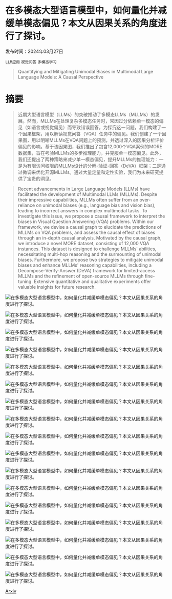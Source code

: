 # 在多模态大型语言模型中，如何量化并减缓单模态偏见？本文从因果关系的角度进行了探讨。

发布时间：2024年03月27日

`LLM应用` `视觉问答` `多模态学习`

> Quantifying and Mitigating Unimodal Biases in Multimodal Large Language Models: A Causal Perspective

# 摘要

> 近期大型语言模型（LLMs）的突破推动了多模态LLMs（MLLMs）的发展。然而，MLLMs在处理复杂多模态任务时，常因过分依赖单一模态的偏见（如语言或视觉偏见）而导致错误回答。为探究这一问题，我们构建了一个因果框架，用以解读视觉问答（VQA）任务中的偏见。我们创建了一个因果图，用以明晰MLLMs在VQA问题上的预测，并透过深入的因果分析评价偏见的影响。基于该因果图，我们推出了包含12,000个VQA案例的MORE数据集，旨在考验MLLMs的多步推理能力，并克服单一模态偏见。此外，我们还提出了两种策略来减少单一模态偏见，提升MLLMs的推理能力：一是为有限访问权限的MLLMs设计的分解-验证-回答（DeVA）框架；二是通过微调来优化开源MLLMs。通过大量定量和定性实验，我们为未来研究提供了宝贵的洞见。

> Recent advancements in Large Language Models (LLMs) have facilitated the development of Multimodal LLMs (MLLMs). Despite their impressive capabilities, MLLMs often suffer from an over-reliance on unimodal biases (e.g., language bias and vision bias), leading to incorrect answers in complex multimodal tasks. To investigate this issue, we propose a causal framework to interpret the biases in Visual Question Answering (VQA) problems. Within our framework, we devise a causal graph to elucidate the predictions of MLLMs on VQA problems, and assess the causal effect of biases through an in-depth causal analysis. Motivated by the causal graph, we introduce a novel MORE dataset, consisting of 12,000 VQA instances. This dataset is designed to challenge MLLMs' abilities, necessitating multi-hop reasoning and the surmounting of unimodal biases. Furthermore, we propose two strategies to mitigate unimodal biases and enhance MLLMs' reasoning capabilities, including a Decompose-Verify-Answer (DeVA) framework for limited-access MLLMs and the refinement of open-source MLLMs through fine-tuning. Extensive quantitative and qualitative experiments offer valuable insights for future research.

![在多模态大型语言模型中，如何量化并减缓单模态偏见？本文从因果关系的角度进行了探讨。](../../../paper_images/2403.18346/x1.png)

![在多模态大型语言模型中，如何量化并减缓单模态偏见？本文从因果关系的角度进行了探讨。](../../../paper_images/2403.18346/x2.png)

![在多模态大型语言模型中，如何量化并减缓单模态偏见？本文从因果关系的角度进行了探讨。](../../../paper_images/2403.18346/x3.png)

![在多模态大型语言模型中，如何量化并减缓单模态偏见？本文从因果关系的角度进行了探讨。](../../../paper_images/2403.18346/x4.png)

![在多模态大型语言模型中，如何量化并减缓单模态偏见？本文从因果关系的角度进行了探讨。](../../../paper_images/2403.18346/x5.png)

![在多模态大型语言模型中，如何量化并减缓单模态偏见？本文从因果关系的角度进行了探讨。](../../../paper_images/2403.18346/x6.png)

![在多模态大型语言模型中，如何量化并减缓单模态偏见？本文从因果关系的角度进行了探讨。](../../../paper_images/2403.18346/x7.png)

![在多模态大型语言模型中，如何量化并减缓单模态偏见？本文从因果关系的角度进行了探讨。](../../../paper_images/2403.18346/x8.png)

![在多模态大型语言模型中，如何量化并减缓单模态偏见？本文从因果关系的角度进行了探讨。](../../../paper_images/2403.18346/x9.png)

![在多模态大型语言模型中，如何量化并减缓单模态偏见？本文从因果关系的角度进行了探讨。](../../../paper_images/2403.18346/x10.png)

![在多模态大型语言模型中，如何量化并减缓单模态偏见？本文从因果关系的角度进行了探讨。](../../../paper_images/2403.18346/x11.png)

![在多模态大型语言模型中，如何量化并减缓单模态偏见？本文从因果关系的角度进行了探讨。](../../../paper_images/2403.18346/x12.png)

![在多模态大型语言模型中，如何量化并减缓单模态偏见？本文从因果关系的角度进行了探讨。](../../../paper_images/2403.18346/x13.png)

![在多模态大型语言模型中，如何量化并减缓单模态偏见？本文从因果关系的角度进行了探讨。](../../../paper_images/2403.18346/x14.png)

![在多模态大型语言模型中，如何量化并减缓单模态偏见？本文从因果关系的角度进行了探讨。](../../../paper_images/2403.18346/x15.png)

![在多模态大型语言模型中，如何量化并减缓单模态偏见？本文从因果关系的角度进行了探讨。](../../../paper_images/2403.18346/x16.png)

![在多模态大型语言模型中，如何量化并减缓单模态偏见？本文从因果关系的角度进行了探讨。](../../../paper_images/2403.18346/fig-question-distribution.png)

[Arxiv](https://arxiv.org/abs/2403.18346)
